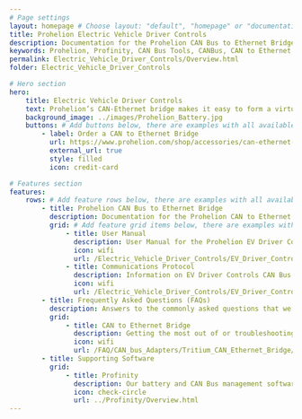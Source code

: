 ```yaml
---
# Page settings
layout: homepage # Choose layout: "default", "homepage" or "documentation-archive"
title: Prohelion Electric Vehicle Driver Controls
description: Documentation for the Prohelion CAN Bus to Ethernet Bridge
keywords: Prohelion, Profinity, CAN Bus Tools, CANBus, CAN to Ethernet
permalink: Electric_Vehicle_Driver_Controls/Overview.html
folder: Electric_Vehicle_Driver_Controls

# Hero section
hero:
    title: Electric Vehicle Driver Controls
    text: Prohelion’s CAN-Ethernet bridge makes it easy to form a virtual link between physically separated CAN networks. The CAN/Ethernet network arrangement is extremely flexible – you can connect the bridge point to point, over a local network or even via the internet using a Virtual Private Network (VPN). The CAN-Ethernet bridge is compatible with all Prohelion products. (todo)
    background_image: ../images/Prohelion_Battery.jpg
    buttons: # Add buttons below, there are examples with all available options
        - label: Order a CAN to Ethernet Bridge
          url: https://www.prohelion.com/shop/accessories/can-ethernet-bridge/
          external_url: true 
          style: filled
          icon: credit-card 

# Features section
features:
    rows: # Add feature rows below, there are examples with all available options
        - title: Prohelion CAN Bus to Ethernet Bridge
          description: Documentation for the Prohelion CAN to Ethernet Bridge
          grid: # Add feature grid items below, there are examples with all available options
              - title: User Manual
                description: User Manual for the Prohelion EV Driver Controls
                icon: wifi
                url: /Electric_Vehicle_Driver_Controls/EV_Driver_Controls_User_Manual/Overview.html 
              - title: Communications Protocol
                description: Information on EV Driver Controls CAN Bus Communications Protocol Specification
                icon: wifi
                url: /Electric_Vehicle_Driver_Controls/EV_Driver_Controls_Communications_protocol/Overview.html     
        - title: Frequently Asked Questions (FAQs)
          description: Answers to the commonly asked questions that we get on our core products
          grid:
              - title: CAN to Ethernet Bridge
                description: Getting the most out of or troubleshooting your CAN to Ethernet Bridge
                icon: wifi
                url: /FAQ/CAN_bus_Adapters/Tritium_CAN_Ethernet_Bridge/Overview.html  
        - title: Supporting Software          
          grid:
              - title: Profinity
                description: Our battery and CAN Bus management software solution.
                icon: check-circle
                url: ../Profinity/Overview.html
---
```

